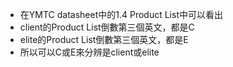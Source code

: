 - 在YMTC datasheet中的1.4 Product List中可以看出
- client的Product List倒數第三個英文，都是C
- elite的Product List倒數第三個英文，都是E
- 所以可以C或E來分辨是client或elite